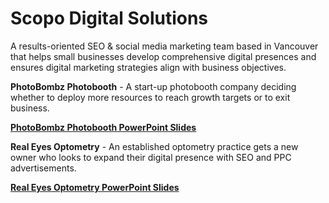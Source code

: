 # Scopo Digital Solutions

A results-oriented SEO & social media marketing team based in Vancouver that helps small businesses develop comprehensive digital presences and ensures digital marketing strategies align with business objectives.

<b>PhotoBombz Photobooth</b> - A start-up photobooth company deciding whether to deploy more resources to reach growth targets or to exit business.

<a href="https://github.com/erikw425/Scopo-Digital-Solutions/blob/master/PhotoBombz%20Photobooth.pdf"><b>PhotoBombz Photobooth PowerPoint Slides</b></a>

<b>Real Eyes Optometry</b> - An established optometry practice gets a new owner who looks to expand their digital presence with SEO and PPC advertisements.

<a href="https://github.com/erikw425/Scopo-Digital-Solutions/blob/master/Real%20Eyes%20Optometry.pdf"><b>Real Eyes Optometry PowerPoint Slides</b></a>
